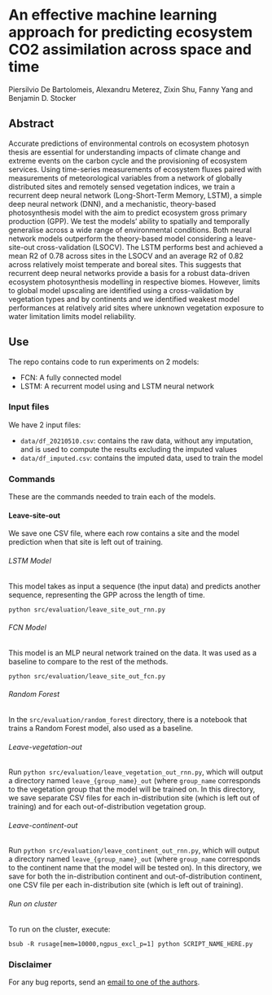 # An effective machine learning approach for predicting ecosystem CO2 assimilation across space and time

Piersilvio De Bartolomeis, Alexandru Meterez, Zixin Shu, Fanny Yang and Benjamin D. Stocker

## Abstract

Accurate predictions of environmental controls on ecosystem photosyn thesis are essential for understanding impacts of climate change and extreme events on the carbon cycle and the provisioning of ecosystem services. Using time-series measurements of ecosystem fluxes paired with measurements of meteorological variables from a network of globally distributed sites and remotely sensed vegetation indices, we train a recurrent deep neural network (Long-Short-Term Memory, LSTM), a simple deep neural network (DNN), and a mechanistic, theory-based photosynthesis model with the aim to predict ecosystem gross primary production (GPP). We test the models’ ability to spatially and temporally generalise across a wide range of environmental conditions. Both neural network models outperform the theory-based model considering a leave-site-out cross-validation (LSOCV). The LSTM performs best and achieved a mean R2 of 0.78 across sites in the LSOCV and an average R2 of 0.82 across relatively moist temperate and boreal sites. This suggests that recurrent deep neural networks provide a basis for a robust data-driven ecosystem photosynthesis modelling in respective biomes. However, limits to global model upscaling are identified using a cross-validation by vegetation types and by continents and we identified weakest model performances at relatively arid sites where unknown vegetation exposure to water limitation limits model reliability.

## Use

The repo contains code to run experiments on 2 models:

- FCN: A fully connected model
- LSTM: A recurrent model using and LSTM neural network

### Input files
We have 2 input files:

- `data/df_20210510.csv`: contains the raw data, without any imputation, and is used to compute the results excluding the imputed values
- `data/df_imputed.csv`: contains the imputed data, used to train the model

### Commands

These are the commands needed to train each of the models.

#### Leave-site-out
We save one CSV file, where each row contains a site and the model prediction when that site is left out of training.

###### LSTM Model
This model takes as input a sequence (the input data) and predicts another sequence, representing the GPP across the length of time.

```
python src/evaluation/leave_site_out_rnn.py
```

###### FCN Model
This model is an MLP neural network trained on the data. It was used as a baseline to compare to the rest of the methods.

```
python src/evaluation/leave_site_out_fcn.py
```

###### Random Forest 
In the `src/evaluation/random_forest` directory, there is a notebook that trains a Random Forest model, also used as a baseline.

###### Leave-vegetation-out
Run `python src/evaluation/leave_vegetation_out_rnn.py`, which will output a directory named `leave_{group_name}_out` (where `group_name` corresponds to the vegetation group that the model will be trained on. In this directory, we save separate CSV files for each in-distribution site (which is left out of training) and for each out-of-distribution vegetation group. 

###### Leave-continent-out
Run `python src/evaluation/leave_continent_out_rnn.py`, which will output a directory named `leave_{group_name}_out` (where `group_name` corresponds to the continent name that the model will be tested on). In this directory, we save for both the in-distribution continent and out-of-distribution continent, one CSV file per each in-distribution site (which is left out of training).

###### Run on cluster
To run on the cluster, execute:
```
bsub -R rusage[mem=10000,ngpus_excl_p=1] python SCRIPT_NAME_HERE.py
```

### Disclaimer
For any bug reports, send an [email to one of the authors](mailto:ameterez@student.ethz.ch).
